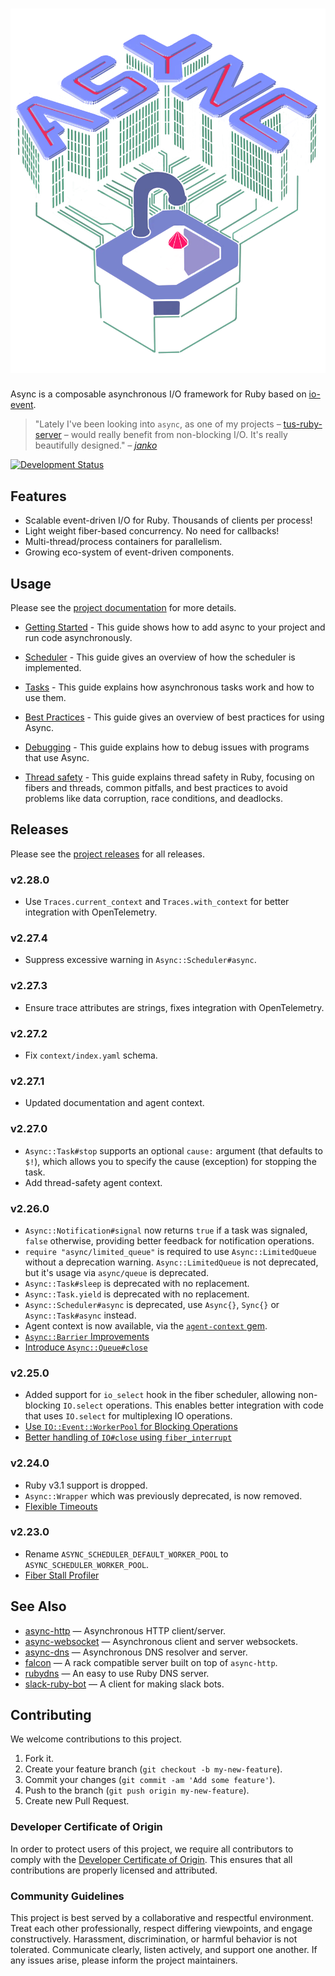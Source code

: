 # ![Async](assets/logo.webp)

Async is a composable asynchronous I/O framework for Ruby based on [io-event](https://github.com/socketry/io-event).

> "Lately I've been looking into `async`, as one of my projects –
> [tus-ruby-server](https://github.com/janko/tus-ruby-server) – would really benefit from non-blocking I/O. It's really
> beautifully designed." *– [janko](https://github.com/janko)*

[![Development Status](https://github.com/socketry/async/workflows/Test/badge.svg)](https://github.com/socketry/async/actions?workflow=Test)

## Features

  - Scalable event-driven I/O for Ruby. Thousands of clients per process\!
  - Light weight fiber-based concurrency. No need for callbacks\!
  - Multi-thread/process containers for parallelism.
  - Growing eco-system of event-driven components.

## Usage

Please see the [project documentation](https://socketry.github.io/async/) for more details.

  - [Getting Started](https://socketry.github.io/async/guides/getting-started/index) - This guide shows how to add async to your project and run code asynchronously.

  - [Scheduler](https://socketry.github.io/async/guides/scheduler/index) - This guide gives an overview of how the scheduler is implemented.

  - [Tasks](https://socketry.github.io/async/guides/tasks/index) - This guide explains how asynchronous tasks work and how to use them.

  - [Best Practices](https://socketry.github.io/async/guides/best-practices/index) - This guide gives an overview of best practices for using Async.

  - [Debugging](https://socketry.github.io/async/guides/debugging/index) - This guide explains how to debug issues with programs that use Async.

  - [Thread safety](https://socketry.github.io/async/guides/thread-safety/index) - This guide explains thread safety in Ruby, focusing on fibers and threads, common pitfalls, and best practices to avoid problems like data corruption, race conditions, and deadlocks.

## Releases

Please see the [project releases](https://socketry.github.io/async/releases/index) for all releases.

### v2.28.0

  - Use `Traces.current_context` and `Traces.with_context` for better integration with OpenTelemetry.

### v2.27.4

  - Suppress excessive warning in `Async::Scheduler#async`.

### v2.27.3

  - Ensure trace attributes are strings, fixes integration with OpenTelemetry.

### v2.27.2

  - Fix `context/index.yaml` schema.

### v2.27.1

  - Updated documentation and agent context.

### v2.27.0

  - `Async::Task#stop` supports an optional `cause:` argument (that defaults to `$!`), which allows you to specify the cause (exception) for stopping the task.
  - Add thread-safety agent context.

### v2.26.0

  - `Async::Notification#signal` now returns `true` if a task was signaled, `false` otherwise, providing better feedback for notification operations.
  - `require "async/limited_queue"` is required to use `Async::LimitedQueue` without a deprecation warning. `Async::LimitedQueue` is not deprecated, but it's usage via `async/queue` is deprecated.
  - `Async::Task#sleep` is deprecated with no replacement.
  - `Async::Task.yield` is deprecated with no replacement.
  - `Async::Scheduler#async` is deprecated, use `Async{}`, `Sync{}` or `Async::Task#async` instead.
  - Agent context is now available, via the [`agent-context` gem](https://github.com/ioquatix/agent-context).
  - [`Async::Barrier` Improvements](https://socketry.github.io/async/releases/index#async::barrier-improvements)
  - [Introduce `Async::Queue#close`](https://socketry.github.io/async/releases/index#introduce-async::queue#close)

### v2.25.0

  - Added support for `io_select` hook in the fiber scheduler, allowing non-blocking `IO.select` operations. This enables better integration with code that uses `IO.select` for multiplexing IO operations.
  - [Use `IO::Event::WorkerPool` for Blocking Operations](https://socketry.github.io/async/releases/index#use-io::event::workerpool-for-blocking-operations)
  - [Better handling of `IO#close` using `fiber_interrupt`](https://socketry.github.io/async/releases/index#better-handling-of-io#close-using-fiber_interrupt)

### v2.24.0

  - Ruby v3.1 support is dropped.
  - `Async::Wrapper` which was previously deprecated, is now removed.
  - [Flexible Timeouts](https://socketry.github.io/async/releases/index#flexible-timeouts)

### v2.23.0

  - Rename `ASYNC_SCHEDULER_DEFAULT_WORKER_POOL` to `ASYNC_SCHEDULER_WORKER_POOL`.
  - [Fiber Stall Profiler](https://socketry.github.io/async/releases/index#fiber-stall-profiler)

## See Also

  - [async-http](https://github.com/socketry/async-http) — Asynchronous HTTP client/server.
  - [async-websocket](https://github.com/socketry/async-websocket) — Asynchronous client and server websockets.
  - [async-dns](https://github.com/socketry/async-dns) — Asynchronous DNS resolver and server.
  - [falcon](https://github.com/socketry/falcon) — A rack compatible server built on top of `async-http`.
  - [rubydns](https://github.com/ioquatix/rubydns) — An easy to use Ruby DNS server.
  - [slack-ruby-bot](https://github.com/slack-ruby/slack-ruby-bot) — A client for making slack bots.

## Contributing

We welcome contributions to this project.

1.  Fork it.
2.  Create your feature branch (`git checkout -b my-new-feature`).
3.  Commit your changes (`git commit -am 'Add some feature'`).
4.  Push to the branch (`git push origin my-new-feature`).
5.  Create new Pull Request.

### Developer Certificate of Origin

In order to protect users of this project, we require all contributors to comply with the [Developer Certificate of Origin](https://developercertificate.org/). This ensures that all contributions are properly licensed and attributed.

### Community Guidelines

This project is best served by a collaborative and respectful environment. Treat each other professionally, respect differing viewpoints, and engage constructively. Harassment, discrimination, or harmful behavior is not tolerated. Communicate clearly, listen actively, and support one another. If any issues arise, please inform the project maintainers.
